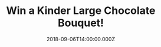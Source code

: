 ---
campaign-uuid: "c-439c5d37-216e-4b2e-944d-3b08077f19a4"
type: "Preview"
category: "Food"
date: "2018-09-06T14:00:00.000Z"
end-date: "2018-10-06T23:59:00.000Z"
disable-form: false
is_promoted: false
has_entry_page: true
title: "Win a Kinder Large Chocolate Bouquet!"
competition-description: "<p>Do you like chocolate as much as we do? If that is a\
  \ YES! Get ready to indulge yourself in chocolate because we are giving away a Kinder\
  \ Large Chocolate Bouquet for one of our lucky NME AAA readers!</p>\r\n<p>Fancy\
  \ a chocolate now? Click on the link below for a chance to win!</p>"
hero-header: "Win a Kinder Large Chocolate Bouquet!"
terms-confirmation: "N/A"
banner-img: "https://assets.expresslyapp.com/asset-99565b0d-afa0-4cd8-9482-b4dabd74caf5.jpg"
logo-left-href: "aaa.nme.com"
logo-left-image: "https://assets.expresslyapp.com/asset-d9498674-0ed8-430b-b872-f4830737fe58.jpg"
logo-left-title: "NME AAA"
bg-image-hero: "https://assets.expresslyapp.com/asset-10b92ed7-2c87-4fb7-b06c-5b0866eb3ac5.jpg"
bg-image-first: "https://assets.expresslyapp.com/asset-44848d77-a0ea-4a6d-969a-763b51957305.jpg"
section1-content: "<p>This stunning luxury chocolate bouquet contains a wide Variety\
  \ of Kinder chocolate! A great gift for any occasion and It will be the perfect\
  \ gift for someone with a sweet tooth that loves Kinder Chocolate.</p>\r\n<p>Kinder\
  \ Bueno White Chocolate, Milk chocolate, Surprise eggs, Happy Hippo cocoa creme…\
  \ and that is just the beginning!</p>\r\n<p>If you can’t wait to taste their delicious\
  \ chocolates, enter the form below for a chance to win this amazing and luxury Kinder\
  \ Large Chocolate Bouquet and it could be coming home with YOU!</p>"
entry-title: "Win a Kinder Large Chocolate Bouquet!"
entry-content: "Enter the draw to win a Kinder Large Chocolate Bouquet by completing\
  \ the form below before 23:59 on 6th of October 2018."
has-winner: false
prize-description: "A Kinder Large Chocolate Bouquet."
special-conditions: "Multiple entries are allowed up to one every day."
---